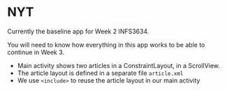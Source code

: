# NYT
 
Currently the baseline app for Week 2 INFS3634. 

You will need to know how everything in this app works to be able to continue in Week 3.

- Main activity shows two articles in a ConstraintLayout, in a ScrollView.
- The article layout is defined in a separate file ```article.xml```
- We use ```<include>``` to reuse the article layout in our main activity
